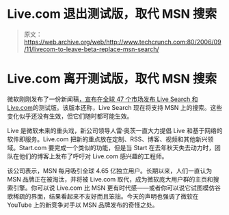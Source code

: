 # Live.com 退出测试版，取代 MSN 搜索

> 原文：<https://web.archive.org/web/http://www.techcrunch.com:80/2006/09/11/livecom-to-leave-beta-replace-msn-search/>

# Live.com 离开测试版，取代 MSN 搜索

微软刚刚发布了一份新闻稿[，宣布在全球 47 个市场发布 Live Search 和 Live.com](https://web.archive.org/web/20220818230246/http://www.microsoft.com/presspass/press/2006/sep06/09-11WLFinalVersionsPR.mspx)的测试版。该版本还称，Live Search 现在将支持 MSN 上的搜索。这些变化似乎还没有生效，但它们随时都可能生效。

Live 是微软未来的重头戏，新公司领导人雷·奥茨一直大力提倡 Live 和基于网络的软件即服务。Live.com 把新的重点放在定制、RSS、博客、视频和其他新兴领域。Start.com 要完成一个类似的功能，但是当 Start 在去年秋天失去动力时，团队在他们的博客上发布了呼吁对 Live.com 感兴趣的工程师。

该公司表示，MSN 每月吸引全球 4.65 亿独立用户。长期以来，人们一直认为 MSN 品牌正在被淘汰，并将被 Live.com 取代，成为微软庞大用户群的主页和搜索引擎。你可以说 Live.com 比 MSN 更有时代感——或者你可以说它试图模仿谷歌稀疏的界面，结果看起来不友好而且笨拙。今天的声明也强调了微软在 YouTube 上的新竞争对手以 MSN 品牌发布的奇怪之处。